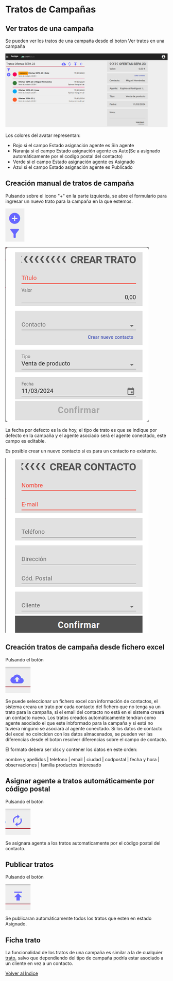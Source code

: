# Tratos de Campañas

## Ver tratos de una campaña

Se pueden ver los tratos de una campaña desde el boton Ver tratos en una campaña

![datosgenerales](./img/tratoscampania.png)

Los colores del avatar representan:

- Rojo si el campo Estado asignación agente es Sin agente
- Naranja si el campo Estado asignación agente es Auto(Se a asignado automáticamente por el codigo postal del contacto)
- Verde si el campo Estado asignación agente es Asignado
- Azul si el campo Estado asignación agente es Publicado

## Creación manual de tratos de campaña

Pulsando sobre el icono "+" en la parte izquierda, se abre el formulario para ingresar un nuevo trato para la campaña en la que estemos.

![acciones](./img/acciones.png)

![Nuevo trato](./img/nuevotrato.png)

La fecha por defecto es la de hoy, el tipo de trato es que se indique por defecto en la campaña y el agente asociado será el agente conectado, este campo es editable.

Es posible crear un nuevo contacto si es para un contacto no existente.

![Nuevo trato](./img/nuevocontactocampania.png)


## Creación tratos de campaña desde fichero excel

Pulsando el botón

![Nuevo trato](./img/cargatratoexcel.png)

Se puede seleccionar un fichero excel con información de contactos, el sistema creara un trato por cada contacto del fichero que no tenga ya un trato para la campaña, si el email del contacto no está en el sistema creará un contacto nuevo.
Los tratos creados automáticamente tendran como agente asociado el que este inbformado para la campaña y si está no tuviera ninguno se asociará al agente conectado.
Si los datos de contacto del excel no coinciden con los datos almacenados, se pueden ver las diferencias desde el boton resolver diferencias sobre el campo de contacto.

El formato debera ser xlsx y contener los datos en este orden:

nombre y apellidos | telefono | email | ciudad | codpostal | fecha y hora | observaciones | familia productos interesado

## Asignar agente a tratos automáticamente por código postal

Pulsando el botón

![Nuevo trato](./img/asignarcontactoauto.png)

Se asignara agente a los tratos automaticamente por el código postal del contacto.

## Publicar tratos

Pulsando el botón

![Nuevo trato](./img/publicar.png)

Se publicaran automáticamente todos los tratos que esten en estado Asignado.

## Ficha trato

La funcionalidad de los tratos de una campaña es similar a la de cualquier [trato](../tratos/index.md), salvo que dependiendo del tipo de campaña podría estar asociado a un cliente en vez a un contacto.

[Volver al Índice](../../../index.md)